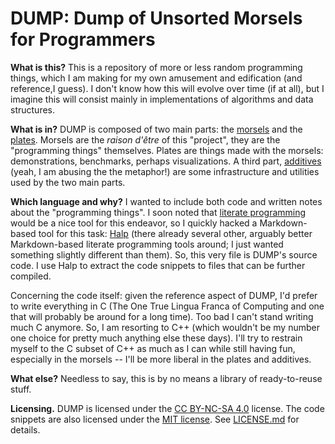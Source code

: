 # DUMP: Dump of Unsorted Morsels for Programmers

**What is this?** This is a repository of more or less random programming things, which I am making for my own amusement and edification (and reference,I guess).  I don't know how this will evolve over time (if at all), but I imagine this will consist mainly in implementations of algorithms and data structures.

**What is in?** DUMP is composed of two main parts: the [morsels](morsels) and the [plates](plates). Morsels are the *raison d'être* of this "project", they are the "programming things" themselves. Plates are things made with the morsels: demonstrations, benchmarks, perhaps visualizations. A third part, [additives](additives) (yeah, I am abusing the the metaphor!) are some infrastructure and utilities used by the two main parts.

**Which language and why?** I wanted to include both code and written notes about the "programming things". I soon noted that [literate programming](https://en.wikipedia.org/wiki/Literate_programming) would be a nice tool for this endeavor, so I quickly hacked a Markdown-based tool for this task: [Halp](https://github.com/lmbarros/Halp) (there already several other, arguably better Markdown-based literate programming tools around; I just wanted something slightly different than them). So, this very file is DUMP's source code. I use Halp to extract the code snippets to files that can be further compiled.

Concerning the code itself: given the reference aspect of DUMP, I'd prefer to write everything in C (The One True Lingua Franca of Computing and one that will probably be around for a long time). Too bad I can't stand writing much C anymore. So, I am resorting to C++ (which wouldn't be my number one choice for pretty much anything else these days). I'll try to restrain myself to the C subset of C++ as much as I can while still having fun, especially in the morsels -- I'll be more liberal in the plates and additives.

**What else?** Needless to say, this is by no means a library of ready-to-reuse stuff.

**Licensing.** DUMP is licensed under the [CC BY-NC-SA 4.0](https://creativecommons.org/licenses/by-nc-sa/4.0/) license. The code snippets are also licensed under the [MIT license](LICENSE.MIT.md). See [LICENSE.md](LICENSE.md) for details.
